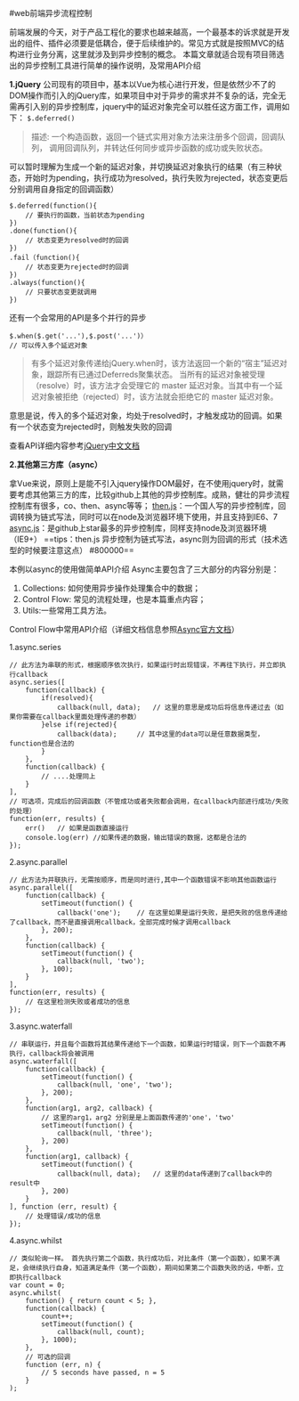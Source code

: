 #web前端异步流程控制

前端发展的今天，对于产品工程化的要求也越来越高，一个最基本的诉求就是开发出的组件、插件必须要是低耦合，便于后续维护的。常见方式就是按照MVC的结构进行业务分离，这里就涉及到异步控制的概念。
    本篇文章就适合现有项目筛选出的异步控制工具进行简单的操作说明，及常用API介绍
	
**1.jQuery**
公司现有的项目中，基本以Vue为核心进行开发，但是依然少不了的DOM操作而引入的jQuery库，如果项目中对于异步的需求并不复杂的话，完全无需再引入别的异步控制库，jquery中的延迟对象完全可以胜任这方面工作，调用如下：
`$.deferred()`
>描述: 一个构造函数，返回一个链式实用对象方法来注册多个回调，回调队列，  调用回调队列，并转达任何同步或异步函数的成功或失败状态。

可以暂时理解为生成一个新的延迟对象，并切换延迟对象执行的结果（有三种状态，开始时为pending，执行成功为resolved，执行失败为rejected，状态变更后分别调用自身指定的回调函数）
```
$.deferred(function(){
    // 要执行的函数，当前状态为pending
})
.done(function(){
    // 状态变更为resolved时的回调
})
.fail（function(){
    // 状态变更为rejected时的回调
})
.always(function(){
    // 只要状态变更就调用
})
```
还有一个会常用的API是多个并行的异步
```
$.when($.get('...'),$.post('...')）
// 可以传入多个延迟对象
```
>有多个延迟对象传递给jQuery.when时，该方法返回一个新的“宿主”延迟对象，跟踪所有已通过Deferreds聚集状态。 当所有的延迟对象被受理（resolve）时，该方法才会受理它的 master 延迟对象。当其中有一个延迟对象被拒绝（rejected）时，该方法就会拒绝它的 master 延迟对象。

意思是说，传入的多个延迟对象，均处于resolved时，才触发成功的回调。如果有一个状态变为rejected时，则触发失败的回调

查看API详细内容参考[jQuery中文文档](http://www.jquery123.com/category/deferred-object/)

**2.其他第三方库（async）**

拿Vue来说，原则上是能不引入jquery操作DOM最好，在不使用jquery时，就需要考虑其他第三方的库，比较github上其他的异步控制库。成熟，健壮的异步流程控制库有很多，co、then、async等等；
[then.js](https://github.com/teambition/then.js)：一个国人写的异步控制库，回调转换为链式写法，同时可以在node及浏览器环境下使用，并且支持到IE6、7
 [async.js](https://github.com/caolan/async)：是github上star最多的异步控制库，同样支持node及浏览器环境（IE9+）
==tips：then.js 异步控制为链式写法，async则为回调的形式（技术选型的时候要注意这点） #800000==

本例以async的使用做简单API介绍
Async主要包含了三大部分的内容分别是：

 1. Collections: 如何使用异步操作处理集合中的数据；
 2. Control Flow: 常见的流程处理，也是本篇重点内容；
 3. Utils:一些常用工具方法。

Control Flow中常用API介绍（详细文档信息参照[Async官方文档](https://caolan.github.io/async/)）

1.async.series
```
// 此方法为串联的形式，根据顺序依次执行，如果运行时出现错误，不再往下执行，并立即执行callback
async.series([
    function(callback) {
        if(resolved){
            callback(null, data);   // 这里的意思是成功后将信息传递过去（如果你需要在callback里面处理传递的参数）
        }else if(rejected){
            callback(data);     // 其中这里的data可以是任意数据类型，function也是合法的
        }
    },
    function(callback) {
        // ....处理同上
    }
],
// 可选项，完成后的回调函数（不管成功或者失败都会调用，在callback内部进行成功/失败的处理）
function(err, results) {
    err()   // 如果是函数直接运行
    console.log(err) //如果传递的数据，输出错误的数据，这都是合法的
});
```
2.async.parallel
```
// 此方法为并联执行，无需按顺序，而是同时进行,其中一个函数错误不影响其他函数运行 
async.parallel([
    function(callback) {
        setTimeout(function() {
            callback('one');    // 在这里如果是运行失败，是把失败的信息传递给了callback，而不是直接调用callback，全部完成时候才调用callback
        }, 200);
    },
    function(callback) {
        setTimeout(function() {
            callback(null, 'two');
        }, 100);
    }
],
function(err, results) {
    // 在这里检测失败或者成功的信息
});
```
3.async.waterfall
```
// 串联运行，并且每个函数将其结果传递给下一个函数，如果运行时错误，则下一个函数不再执行，callback将会被调用
async.waterfall([
    function(callback) {
        setTimeout(function() {
            callback(null, 'one', 'two');
        }, 200);
    },
    function(arg1, arg2, callback) {
        // 这里的arg1，arg2 分别是是上面函数传递的'one'，'two'
        setTimeout(function() {
            callback(null, 'three');
        }, 200) 
    },
    function(arg1, callback) {
        setTimeout(function() {
            callback(null, data);   // 这里的data传递到了callback中的result中
        }, 200)
    }
], function (err, result) {
    // 处理错误/成功的信息
});
```
4.async.whilst
```
// 类似轮询一样。 首先执行第二个函数，执行成功后，对比条件（第一个函数），如果不满足，会继续执行自身，知道满足条件（第一个函数），期间如果第二个函数失败的话，中断，立即执行callback
var count = 0;
async.whilst(
    function() { return count < 5; },
    function(callback) {
        count++;
        setTimeout(function() {
            callback(null, count);
        }, 1000);
    },
    // 可选的回调
    function (err, n) {
        // 5 seconds have passed, n = 5
    }
);
```
